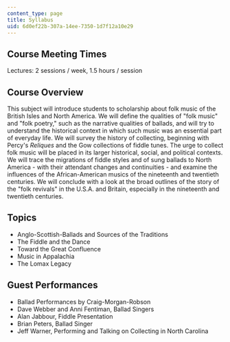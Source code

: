 ```yaml
---
content_type: page
title: Syllabus
uid: 6d0ef22b-307a-14ee-7350-1d7f12a10e29
---
```


Course Meeting Times
--------------------

Lectures: 2 sessions / week, 1.5 hours / session

Course Overview
---------------

This subject will introduce students to scholarship about folk music of the British Isles and North America. We will define the qualities of "folk music" and "folk poetry," such as the narrative qualities of ballads, and will try to understand the historical context in which such music was an essential part of everyday life. We will survey the history of collecting, beginning with Percy's _Reliques_ and the Gow collections of fiddle tunes. The urge to collect folk music will be placed in its larger historical, social, and political contexts. We will trace the migrations of fiddle styles and of sung ballads to North America - with their attendant changes and continuities - and examine the influences of the African-American musics of the nineteenth and twentieth centuries. We will conclude with a look at the broad outlines of the story of the "folk revivals" in the U.S.A. and Britain, especially in the nineteenth and twentieth centuries.

Topics
------

*   Anglo-Scottish-Ballads and Sources of the Traditions
*   The Fiddle and the Dance
*   Toward the Great Confluence
*   Music in Appalachia
*   The Lomax Legacy

Guest Performances
------------------

*   Ballad Performances by Craig-Morgan-Robson
*   Dave Webber and Anni Fentiman, Ballad Singers
*   Alan Jabbour, Fiddle Presentation
*   Brian Peters, Ballad Singer
*   Jeff Warner, Performing and Talking on Collecting in North Carolina